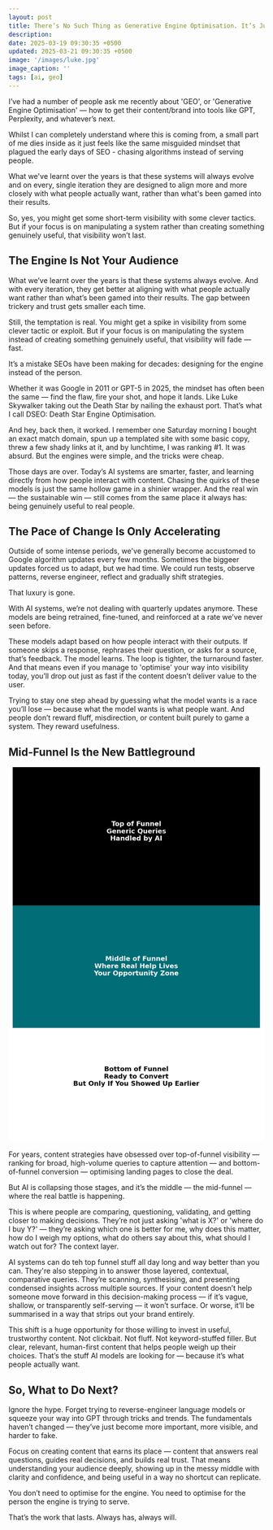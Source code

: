 ```yaml
---
layout: post
title: There’s No Such Thing as Generative Engine Optimisation. It’s Just SEO
description: 
date: 2025-03-19 09:30:35 +0500
updated: 2025-03-21 09:30:35 +0500
image: '/images/luke.jpg'
image_caption: ''
tags: [ai, geo]
---
```


I’ve had a number of people ask me recently about 'GEO', or 'Generative Engine Optimisation' — how to get their content/brand into tools like GPT, Perplexity, and whatever’s next. 

Whilst I can completely understand where this is coming from, a small part of me dies inside as it just feels like the same misguided mindset that plagued the early days of SEO - chasing algorithms instead of serving people.

What we've learnt over the years is that these systems will always evolve and on every, single iteration they are designed to align more and more closely with what people actually want, rather than what's been gamed into their results.

So, yes, you might get some short-term visibility with some clever tactics. But if your focus is on manipulating a system rather than creating something genuinely useful, that visibility won’t last.

<h2>The Engine Is Not Your Audience</h2>

What we’ve learnt over the years is that these systems always evolve. And with every iteration, they get better at aligning with what people actually want rather than what’s been gamed into their results. The gap between trickery and trust gets smaller each time.

Still, the temptation is real. You might get a spike in visibility from some clever tactic or exploit. But if your focus is on manipulating the system instead of creating something genuinely useful, that visibility will fade — fast.

It’s a mistake SEOs have been making for decades: designing for the engine instead of the person.

Whether it was Google in 2011 or GPT-5 in 2025, the mindset has often been the same — find the flaw, fire your shot, and hope it lands. Like Luke Skywalker taking out the Death Star by nailing the exhaust port. That’s what I call DSEO: Death Star Engine Optimisation.

And hey, back then, it worked. I remember one Saturday morning I bought an exact match domain, spun up a templated site with some basic copy, threw a few shady links at it, and by lunchtime, I was ranking #1. It was absurd. But the engines were simple, and the tricks were cheap.

Those days are over. Today’s AI systems are smarter, faster, and learning directly from how people interact with content. Chasing the quirks of these models is just the same hollow game in a shinier wrapper. And the real win — the sustainable win — still comes from the same place it always has: being genuinely useful to real people.

<h2>The Pace of Change Is Only Accelerating</h2>

Outside of some intense periods, we've generally become accustomed to Google algorithm updates every few months. Sometimes the biggeer updates forced us to adapt, but we had time. We could run tests, observe patterns, reverse engineer, reflect and gradually shift strategies.

That luxury is gone.

With AI systems, we’re not dealing with quarterly updates anymore. These models are being retrained, fine-tuned, and reinforced at a rate we’ve never seen before. 

These models adapt based on how people interact with their outputs. If someone skips a response, rephrases their question, or asks for a source, that’s feedback. The model learns. The loop is tighter, the turnaround faster. And that means even if you manage to 'optimise' your way into visibility today, you’ll drop out just as fast if the content doesn’t deliver value to the user.

Trying to stay one step ahead by guessing what the model wants is a race you’ll lose — because what the model wants is what people want. And people don’t reward fluff, misdirection, or content built purely to game a system. They reward usefulness.

<h2>Mid-Funnel Is the New Battleground</h2>

<img src="/images/ai-seo-marketing-funnel.png" loading="lazy">

For years, content strategies have obsessed over top-of-funnel visibility — ranking for broad, high-volume queries to capture attention — and bottom-of-funnel conversion — optimising landing pages to close the deal. 

But AI is collapsing those stages, and it’s the middle — the mid-funnel — where the real battle is happening.

This is where people are comparing, questioning, validating, and getting closer to making decisions. They’re not just asking 'what is X?' or 'where do I buy Y?' — they’re asking which one is better for me, why does this matter, how do I weigh my options, what do others say about this, what should I watch out for? The context layer.

AI systems can do teh top funnel stuff all day long and way better than you can. They're also stepping in to answer those layered, contextual, comparative queries. They’re scanning, synthesising, and presenting condensed insights across multiple sources. If your content doesn’t help someone move forward in this decision-making process — if it’s vague, shallow, or transparently self-serving — it won’t surface. Or worse, it’ll be summarised in a way that strips out your brand entirely.

This shift is a huge opportunity for those willing to invest in useful, trustworthy content. Not clickbait. Not fluff. Not keyword-stuffed filler. But clear, relevant, human-first content that helps people weigh up their choices. That’s the stuff AI models are looking for — because it’s what people actually want.

<h2>So, What to Do Next?</h2>

Ignore the hype. Forget trying to reverse-engineer language models or squeeze your way into GPT through tricks and trends. The fundamentals haven’t changed — they’ve just become more important, more visible, and harder to fake.

Focus on creating content that earns its place — content that answers real questions, guides real decisions, and builds real trust. That means understanding your audience deeply, showing up in the messy middle with clarity and confidence, and being useful in a way no shortcut can replicate.

You don’t need to optimise for the engine. You need to optimise for the person the engine is trying to serve.

That’s the work that lasts. Always has, always will.